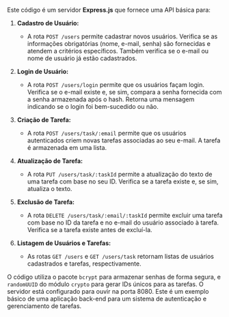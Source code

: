 Este código é um servidor **Express.js** que fornece uma API básica para:

1. **Cadastro de Usuário:**
   - A rota `POST /users` permite cadastrar novos usuários. Verifica se as informações obrigatórias (nome, e-mail, senha) são fornecidas e atendem a critérios específicos. Também verifica se o e-mail ou nome de usuário já estão cadastrados.

2. **Login de Usuário:**
   - A rota `POST /users/login` permite que os usuários façam login. Verifica se o e-mail existe e, se sim, compara a senha fornecida com a senha armazenada após o hash. Retorna uma mensagem indicando se o login foi bem-sucedido ou não.

3. **Criação de Tarefa:**
   - A rota `POST /users/task/:email` permite que os usuários autenticados criem novas tarefas associadas ao seu e-mail. A tarefa é armazenada em uma lista.

4. **Atualização de Tarefa:**
   - A rota `PUT /users/task/:taskId` permite a atualização do texto de uma tarefa com base no seu ID. Verifica se a tarefa existe e, se sim, atualiza o texto.

5. **Exclusão de Tarefa:**
   - A rota `DELETE /users/task/:email/:taskId` permite excluir uma tarefa com base no ID da tarefa e no e-mail do usuário associado à tarefa. Verifica se a tarefa existe antes de excluí-la.

6. **Listagem de Usuários e Tarefas:**
   - As rotas `GET /users` e `GET /users/task` retornam listas de usuários cadastrados e tarefas, respectivamente.

O código utiliza o pacote `bcrypt` para armazenar senhas de forma segura, e `randomUUID` do módulo `crypto` para gerar IDs únicos para as tarefas. O servidor está configurado para ouvir na porta 8080. Este é um exemplo básico de uma aplicação back-end para um sistema de autenticação e gerenciamento de tarefas.
